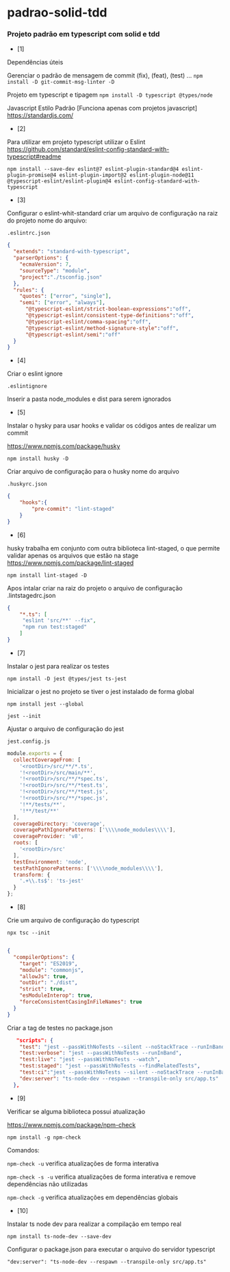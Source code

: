 # padrao-solid-tdd

### Projeto padrão em typescript com solid e tdd

- [1]

Dependências úteis

Gerenciar o padrão de mensagem de commit (fix), (feat), (test) ...
`npm install -D git-commit-msg-linter -D`

Projeto em typescript e tipagem
`npm install -D typescript @types/node`

Javascript Estilo Padrão [Funciona apenas com projetos javascript]
<https://standardjs.com/>

- [2]

Para utilizar em projeto typescript utilizar o Eslint
<https://github.com/standard/eslint-config-standard-with-typescript#readme>

`npm install --save-dev eslint@7 eslint-plugin-standard@4 eslint-plugin-promise@4 eslint-plugin-import@2 eslint-plugin-node@11 @typescript-eslint/eslint-plugin@4 eslint-config-standard-with-typescript`

- [3]

Configurar o eslint-whit-standard
criar um arquivo de configuração na raiz do projeto
nome do arquivo: 

`.eslintrc.json`

```json
{
  "extends": "standard-with-typescript",
  "parserOptions": {
    "ecmaVersion": 7,
    "sourceType": "module",
    "project":"./tsconfig.json"
  },
  "rules": {
    "quotes": ["error", "single"],
    "semi": ["error", "always"],
      "@typescript-eslint/strict-boolean-expressions":"off",
      "@typescript-eslint/consistent-type-definitions":"off",
      "@typescript-eslint/comma-spacing":"off",
      "@typescript-eslint/method-signature-style":"off",
      "@typescript-eslint/semi":"off"
  }
}
```

- [4]

Criar o eslint ignore

`.eslintignore`

Inserir a pasta node_modules e dist para serem ignorados

- [5]

Instalar o hysky para usar hooks e validar os códigos antes de realizar um commit

<https://www.npmjs.com/package/husky>

`npm install husky -D`

Criar arquivo de configuração para o husky
nome do arquivo 

`.huskyrc.json `

```json
{
    "hooks":{
        "pre-commit": "lint-staged"
    }
}
```

- [6]

husky trabalha em conjunto com outra biblioteca lint-staged, o que permite validar apenas os arquivos que estão na stage
<https://www.npmjs.com/package/lint-staged>

`npm install lint-staged -D`

Apos intalar criar na raiz do projeto o arquivo de configuração
.lintstagedrc.json

```json
{
    "*.ts": [
     "eslint 'src/**' --fix",
     "npm run test:staged"
    ]
}
```

- [7]

Instalar o jest para realizar os testes

`npm install -D jest @types/jest ts-jest`

Inicializar o jest no projeto se tiver o jest instalado de forma global

`npm install jest --global`

`jest --init`

Ajustar o arquivo de configuração do jest

`jest.config.js`

```javascript
module.exports = {
  collectCoverageFrom: [
    '<rootDir>/src/**/*.ts',
    '!<rootDir>/src/main/**',
    '!<rootDir>/src/**/*spec.ts',
    '!<rootDir>/src/**/*test.ts',
    '!<rootDir>/src/**/*test.js',
    '!<rootDir>/src/**/*spec.js',
    '!**/tests/**',
    '!**/test/**'
  ],
  coverageDirectory: 'coverage',
  coveragePathIgnorePatterns: ['\\\\node_modules\\\\'],
  coverageProvider: 'v8',
  roots: [
    '<rootDir>/src'
  ],
  testEnvironment: 'node',
  testPathIgnorePatterns: ['\\\\node_modules\\\\'],
  transform: {
    '.+\\.ts$': 'ts-jest'
  }
};
```

- [8]

Crie um arquivo de configuração do typescript

`npx tsc --init`

```json

{
  "compilerOptions": {
    "target": "ES2019",
    "module": "commonjs",
    "allowJs": true,
    "outDir": "./dist",
    "strict": true,
    "esModuleInterop": true,
    "forceConsistentCasingInFileNames": true
  }
}
```

Criar a tag de testes no package.json

```json
   "scripts": {
    "test": "jest --passWithNoTests --silent --noStackTrace --runInBand",
    "test:verbose": "jest --passWithNoTests --runInBand",
    "test:live": "jest --passWithNoTests --watch",
    "test:staged": "jest --passWithNoTests --findRelatedTests",
    "test:ci":"jest --passWithNoTests --silent --noStackTrace --runInBand --coverage",
    "dev:server": "ts-node-dev --respawn --transpile-only src/app.ts"
  },
```

- [9]

Verificar se alguma biblioteca possui atualização

<https://www.npmjs.com/package/npm-check>

`npm install -g npm-check`

Comandos:

`npm-check -u` verifica atualizações de forma interativa

`npm-check -s -u` verifica atualizações de forma interativa e remove dependências não utilizadas

`npm-check -g` verifica atualizações em dependências globais

- [10]

Instalar ts node dev para realizar a compilação em tempo real 

`npm install ts-node-dev --save-dev`

Configurar o package.json para executar o arquivo do servidor typescript

`"dev:server": "ts-node-dev --respawn --transpile-only src/app.ts"`
